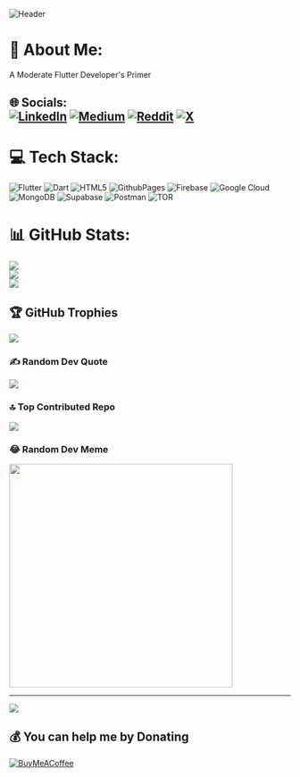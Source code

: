 ![Header](./github-header-gif.gif)
# 💫 About Me:
A Moderate Flutter Developer's Primer


## 🌐 Socials:<br> [![LinkedIn](https://img.shields.io/badge/LinkedIn-%230077B5.svg?logo=linkedin&logoColor=white)](https://linkedin.com/in/ffurqanuddin) [![Medium](https://img.shields.io/badge/Medium-12100E?logo=medium&logoColor=white)](https://medium.com/@furqanuddin) [![Reddit](https://img.shields.io/badge/Reddit-%23FF4500.svg?logo=Reddit&logoColor=white)](https://reddit.com/user/ffurqanuddin) [![X](https://img.shields.io/badge/X-black.svg?logo=X&logoColor=white)](https://x.com/ffurqanuddin) 

# 💻 Tech Stack:
![Flutter](https://img.shields.io/badge/Flutter-%2302569B.svg?style=plastic&logo=Flutter&logoColor=white)
![Dart](https://img.shields.io/badge/dart-%230175C2.svg?style=plastic&logo=dart&logoColor=white) ![HTML5](https://img.shields.io/badge/html5-%23E34F26.svg?style=plastic&logo=html5&logoColor=white) ![GithubPages](https://img.shields.io/badge/github%20pages-121013?style=plastic&logo=github&logoColor=white) ![Firebase](https://img.shields.io/badge/firebase-%23039BE5.svg?style=plastic&logo=firebase) ![Google Cloud](https://img.shields.io/badge/GoogleCloud-%234285F4.svg?style=plastic&logo=google-cloud&logoColor=white) ![MongoDB](https://img.shields.io/badge/MongoDB-%234ea94b.svg?style=plastic&logo=mongodb&logoColor=white) ![Supabase](https://img.shields.io/badge/Supabase-3ECF8E?style=plastic&logo=supabase&logoColor=white) ![Postman](https://img.shields.io/badge/Postman-FF6C37?style=plastic&logo=postman&logoColor=white) ![TOR](https://img.shields.io/badge/tor-%237E4798.svg?style=plastic&logo=tor-project&logoColor=white)
# 📊 GitHub Stats:
![](https://github-readme-stats.vercel.app/api?username=ffurqanuddin&theme=vision-friendly-dark&hide_border=false&include_all_commits=true&count_private=true)<br/>
![](https://github-readme-streak-stats.herokuapp.com/?user=ffurqanuddin&theme=vision-friendly-dark&hide_border=false)<br/>
![](https://github-readme-stats.vercel.app/api/top-langs/?username=ffurqanuddin&theme=vision-friendly-dark&hide_border=false&include_all_commits=true&count_private=true&layout=compact)

## 🏆 GitHub Trophies
![](https://github-profile-trophy.vercel.app/?username=ffurqanuddin&theme=onestar&no-frame=false&no-bg=false&margin-w=4)

### ✍️ Random Dev Quote
![](https://quotes-github-readme.vercel.app/api?type=vetical&theme=radical)

### 🔝 Top Contributed Repo
![](https://github-contributor-stats.vercel.app/api?username=ffurqanuddin&limit=5&theme=tokyonight&combine_all_yearly_contributions=true)

### 😂 Random Dev Meme
<img src='https://randommeme-five.vercel.app/' style="height: 400px;"/>

---
[![](https://visitcount.itsvg.in/api?id=ffurqanuddin&icon=0&color=12)](https://visitcount.itsvg.in)

  ## 💰 You can help me by Donating
  [![BuyMeACoffee](https://img.shields.io/badge/Buy%20Me%20a%20Coffee-ffdd00?style=for-the-badge&logo=buy-me-a-coffee&logoColor=black)](https://buymeacoffee.com/furqanuddin) 

 
